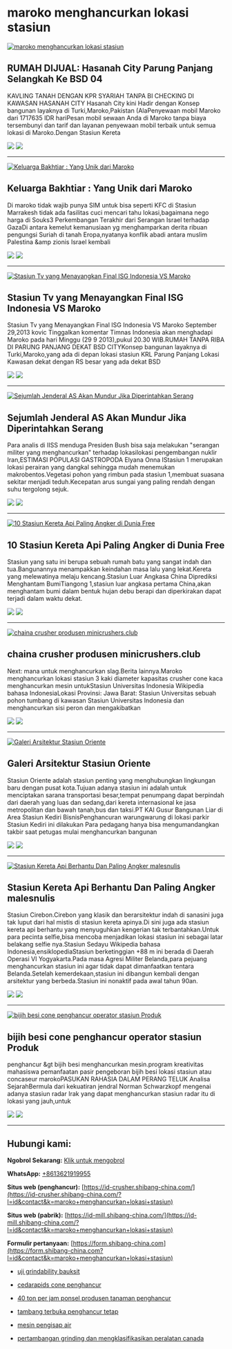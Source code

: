 # maroko menghancurkan lokasi stasiun

<a href="https://swt.shibang-china.com/?l=id&img&k=maroko+menghancurkan+lokasi+stasiun" target="_blank">![maroko menghancurkan lokasi stasiun](http://static.shibang-china.com/all-800x300/717.jpg)</a>

## RUMAH DIJUAL: Hasanah City Parung Panjang Selangkah Ke BSD 04
KAVLING TANAH DENGAN KPR SYARIAH TANPA BI CHECKING DI KAWASAN HASANAH CITY Hasanah City kini Hadir dengan Konsep bangunan layaknya di Turki,Maroko,Pakistan (AlaPenyewaan mobil Maroko dari 1717635 IDR hariPesan mobil sewaan Anda di Maroko tanpa biaya tersembunyi dan tarif dan layanan penyewaan mobil terbaik untuk semua lokasi di Maroko.Dengan Stasiun Kereta


<a href="https://whatsapp.shibangsoft.com/WhatsApp.php" target="_blank" title="WhatsApp">![](http://static.shibang-china.com/icon/whatsapp.png)</a> <a href="https://swt.shibang-china.com/?l=id&icon&k=maroko+menghancurkan+lokasi+stasiun" target="_blank">![](http://static.shibang-china.com/icon/chat-id.png)</a>

---

<a href="https://swt.shibang-china.com/?l=id&img&k=maroko+menghancurkan+lokasi+stasiun" target="_blank">![Keluarga Bakhtiar : Yang Unik dari Maroko](http://static.shibang-china.com/all-800x300/54.jpg)</a>

## Keluarga Bakhtiar : Yang Unik dari Maroko
Di maroko tidak wajib punya SIM untuk bisa seperti KFC di Stasiun Marrakesh tidak ada fasilitas cuci mencari tahu lokasi,bagaimana nego harga di Souks3 Perkembangan Terakhir dari Serangan Israel terhadap GazaDi antara kemelut kemanusiaan yg menghamparkan derita ribuan pengungsi Suriah di tanah Eropa,nyatanya konflik abadi antara muslim Palestina &amp zionis Israel kembali


<a href="https://whatsapp.shibangsoft.com/WhatsApp.php" target="_blank" title="WhatsApp">![](http://static.shibang-china.com/icon/whatsapp.png)</a> <a href="https://swt.shibang-china.com/?l=id&icon&k=maroko+menghancurkan+lokasi+stasiun" target="_blank">![](http://static.shibang-china.com/icon/chat-id.png)</a>

---

<a href="https://swt.shibang-china.com/?l=id&img&k=maroko+menghancurkan+lokasi+stasiun" target="_blank">![Stasiun Tv yang Menayangkan Final ISG Indonesia VS Maroko](http://static.shibang-china.com/all-800x300/1477.jpg)</a>

## Stasiun Tv yang Menayangkan Final ISG Indonesia VS Maroko
Stasiun Tv yang Menayangkan Final ISG Indonesia VS Maroko September 29,2013 kovic Tinggalkan komentar Timnas Indonesia akan menghadapi Maroko pada hari Minggu (29 9 2013),pukul 20.30 WIB.RUMAH TANPA RIBA DI PARUNG PANJANG DEKAT BSD CITYKonsep bangunan layaknya di Turki,Maroko,yang ada di depan lokasi stasiun KRL Parung Panjang Lokasi Kawasan dekat dengan RS besar yang ada dekat BSD


<a href="https://whatsapp.shibangsoft.com/WhatsApp.php" target="_blank" title="WhatsApp">![](http://static.shibang-china.com/icon/whatsapp.png)</a> <a href="https://swt.shibang-china.com/?l=id&icon&k=maroko+menghancurkan+lokasi+stasiun" target="_blank">![](http://static.shibang-china.com/icon/chat-id.png)</a>

---

<a href="https://swt.shibang-china.com/?l=id&img&k=maroko+menghancurkan+lokasi+stasiun" target="_blank">![Sejumlah Jenderal AS Akan Mundur Jika Diperintahkan Serang](http://static.shibang-china.com/all-800x300/492.jpg)</a>

## Sejumlah Jenderal AS Akan Mundur Jika Diperintahkan Serang
Para analis di IISS menduga Presiden Bush bisa saja melakukan "serangan militer yang menghancurkan" terhadap lokasilokasi pengembangan nuklir Iran,ESTIMASI POPULASI GASTROPODA Elyana Onna IStasiun 1 merupakan lokasi perairan yang dangkal sehingga mudah menemukan makrobentos.Vegetasi pohon yang rimbun pada stasiun 1,membuat suasana sekitar menjadi teduh.Kecepatan arus sungai yang paling rendah dengan suhu tergolong sejuk.


<a href="https://whatsapp.shibangsoft.com/WhatsApp.php" target="_blank" title="WhatsApp">![](http://static.shibang-china.com/icon/whatsapp.png)</a> <a href="https://swt.shibang-china.com/?l=id&icon&k=maroko+menghancurkan+lokasi+stasiun" target="_blank">![](http://static.shibang-china.com/icon/chat-id.png)</a>

---

<a href="https://swt.shibang-china.com/?l=id&img&k=maroko+menghancurkan+lokasi+stasiun" target="_blank">![10 Stasiun Kereta Api Paling Angker di Dunia Free](http://static.shibang-china.com/all-800x300/743.jpg)</a>

## 10 Stasiun Kereta Api Paling Angker di Dunia Free
Stasiun yang satu ini berupa sebuah rumah batu yang sangat indah dan tua.Bangunannya menampakkan keindahan masa lalu yang lekat.Kereta yang melewatinya melaju kencang.Stasiun Luar Angkasa China Diprediksi Menghantam BumiTiangong 1,stasiun luar angkasa pertama China,akan menghantam bumi dalam bentuk hujan debu berapi dan diperkirakan dapat terjadi dalam waktu dekat.


<a href="https://whatsapp.shibangsoft.com/WhatsApp.php" target="_blank" title="WhatsApp">![](http://static.shibang-china.com/icon/whatsapp.png)</a> <a href="https://swt.shibang-china.com/?l=id&icon&k=maroko+menghancurkan+lokasi+stasiun" target="_blank">![](http://static.shibang-china.com/icon/chat-id.png)</a>

---

<a href="https://swt.shibang-china.com/?l=id&img&k=maroko+menghancurkan+lokasi+stasiun" target="_blank">![chaina crusher produsen minicrushers.club](http://static.shibang-china.com/all-800x300/1082.jpg)</a>

## chaina crusher produsen minicrushers.club
Next: mana untuk menghancurkan slag.Berita lainnya.Maroko menghancurkan lokasi stasiun 3 kaki diameter kapasitas crusher cone kaca menghancurkan mesin untukStasiun Universitas Indonesia Wikipedia bahasa IndonesiaLokasi Provinsi: Jawa Barat: Stasiun Universitas sebuah pohon tumbang di kawasan Stasiun Universitas Indonesia dan menghancurkan sisi peron dan mengakibatkan


<a href="https://whatsapp.shibangsoft.com/WhatsApp.php" target="_blank" title="WhatsApp">![](http://static.shibang-china.com/icon/whatsapp.png)</a> <a href="https://swt.shibang-china.com/?l=id&icon&k=maroko+menghancurkan+lokasi+stasiun" target="_blank">![](http://static.shibang-china.com/icon/chat-id.png)</a>

---

<a href="https://swt.shibang-china.com/?l=id&img&k=maroko+menghancurkan+lokasi+stasiun" target="_blank">![Galeri Arsitektur Stasiun Oriente](http://static.shibang-china.com/all-800x300/8.jpg)</a>

## Galeri Arsitektur Stasiun Oriente
Stasiun Oriente adalah stasiun penting yang menghubungkan lingkungan baru dengan pusat kota.Tujuan adanya stasiun ini adalah untuk menciptakan sarana transportasi besar,tempat penumpang dapat berpindah dari daerah yang luas dan sedang,dari kereta internasional ke jasa metropolitan dan bawah tanah,bus dan taksi.PT KAI Gusur Bangunan Liar di Area Stasiun Kediri BisnisPenghancuran warungwarung di lokasi parkir Stasiun Kediri ini dilakukan Para pedagang hanya bisa mengumandangkan takbir saat petugas mulai menghancurkan bangunan


<a href="https://whatsapp.shibangsoft.com/WhatsApp.php" target="_blank" title="WhatsApp">![](http://static.shibang-china.com/icon/whatsapp.png)</a> <a href="https://swt.shibang-china.com/?l=id&icon&k=maroko+menghancurkan+lokasi+stasiun" target="_blank">![](http://static.shibang-china.com/icon/chat-id.png)</a>

---

<a href="https://swt.shibang-china.com/?l=id&img&k=maroko+menghancurkan+lokasi+stasiun" target="_blank">![Stasiun Kereta Api Berhantu Dan Paling Angker malesnulis](http://static.shibang-china.com/all-800x300/474.jpg)</a>

## Stasiun Kereta Api Berhantu Dan Paling Angker malesnulis
Stasiun Cirebon.Cirebon yang klasik dan berarsitektur indah di sanasini juga tak luput dari hal mistis di stasiun kereta apinya.Di sini juga ada stasiun kereta api berhantu yang menyuguhkan kengerian tak terbantahkan.Untuk para pecinta selfie,bisa mencoba menjadikan lokasi stasiun ini sebagai latar belakang selfie nya.Stasiun Sedayu Wikipedia bahasa Indonesia,ensiklopediaStasiun berketinggian +88 m ini berada di Daerah Operasi VI Yogyakarta.Pada masa Agresi Militer Belanda,para pejuang menghancurkan stasiun ini agar tidak dapat dimanfaatkan tentara Belanda.Setelah kemerdekaan,stasiun ini dibangun kembali dengan arsitektur yang berbeda.Stasiun ini nonaktif pada awal tahun 90an.


<a href="https://whatsapp.shibangsoft.com/WhatsApp.php" target="_blank" title="WhatsApp">![](http://static.shibang-china.com/icon/whatsapp.png)</a> <a href="https://swt.shibang-china.com/?l=id&icon&k=maroko+menghancurkan+lokasi+stasiun" target="_blank">![](http://static.shibang-china.com/icon/chat-id.png)</a>

---

<a href="https://swt.shibang-china.com/?l=id&img&k=maroko+menghancurkan+lokasi+stasiun" target="_blank">![bijih besi cone penghancur operator stasiun Produk](http://static.shibang-china.com/all-800x300/977.jpg)</a>

## bijih besi cone penghancur operator stasiun Produk
penghancur &gt bijih besi menghancurkan mesin.program kreativitas mahasiswa pemanfaatan pasir pengeboran bijih besi lokasi stasiun atau concaseur marokoPASUKAN RAHASIA DALAM PERANG TELUK Analisa SejarahBermula dari kekuatiran jendral Norman Schwarzkopf mengenai adanya stasiun radar Irak yang dapat menghancurkan stasiun radar itu di lokasi yang jauh,untuk


<a href="https://whatsapp.shibangsoft.com/WhatsApp.php" target="_blank" title="WhatsApp">![](http://static.shibang-china.com/icon/whatsapp.png)</a> <a href="https://swt.shibang-china.com/?l=id&icon&k=maroko+menghancurkan+lokasi+stasiun" target="_blank">![](http://static.shibang-china.com/icon/chat-id.png)</a>

---
## Hubungi kami:

**Ngobrol Sekarang:** [Klik untuk mengobrol](https://swt.shibang-china.com?l=id&contact&k=maroko+menghancurkan+lokasi+stasiun)

**WhatsApp:**  [+8613621919955](https://whatsapp.shibangsoft.com/WhatsApp.php)

**Situs web (penghancur):** [https://id-crusher.shibang-china.com/](https://id-crusher.shibang-china.com/?l=id&contact&k=maroko+menghancurkan+lokasi+stasiun)

**Situs web (pabrik):** [https://id-mill.shibang-china.com/](https://id-mill.shibang-china.com/?l=id&contact&k=maroko+menghancurkan+lokasi+stasiun)

**Formulir pertanyaan:** [https://form.shibang-china.com](https://form.shibang-china.com?l=id&contact&k=maroko+menghancurkan+lokasi+stasiun)

* [uji grindability bauksit](../31/uji%20grindability%20bauksit.md)

* [cedarapids cone penghancur](../40/cedarapids%20cone%20penghancur.md)

* [40 ton per jam ponsel produsen tanaman penghancur](../40/40%20ton%20per%20jam%20ponsel%20produsen%20tanaman%20penghancur.md)

* [tambang terbuka penghancur tetap](../32/tambang%20terbuka%20penghancur%20tetap.md)

* [mesin pengisap air](../33/mesin%20pengisap%20air.md)

* [pertambangan grinding dan mengklasifikasikan peralatan canada](../37/pertambangan%20grinding%20dan%20mengklasifikasikan%20peralatan%20canada.md)